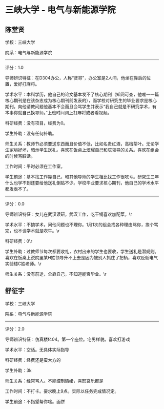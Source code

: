 # 三峡大学 - 电气与新能源学院

## 陈堂贤

学校：三峡大学

院系：电气与新能源学院

* * *

评分：1.0

导师辨识特征：在D304办公，人称“贤哥”，办公室是2人间，他坐在靠后的位置，爱好打麻将。

学术水平：本科学历，他自己的论文基本发不了核心期刊（知网可查，他唯一一篇核心期刊是在该杂志成为核心期刊前发表的），而学校对研究生的毕业要求是核心期刊。向他请教问题他基本不会而且会骂学生并表示“我自己就是不研究学术，有本事你就自己换导师。”上班时间网上打麻将或者看视频。

科研经费：没有项目，经费为0。

学生补助：没有任何补助。

师生关系：教师节必须要送东西而且价值不低，比如名贵红酒，高档茶叶。无论学生家境好坏，暗示学生送礼。喜欢在饭桌上炫耀自己和院领导的关系。喜欢在组会的时候骂脏话。

工作时间：平时必须在工作室。

学生前途：基本找工作靠自己，和其他导师的学生相比找工作很吃亏。研究生三年什么也学不到还要给他送礼倒贴不少。学校毕业要求核心期刊，他自己的学术水平都发表不了。

* * *

评分：0.0

导师辨识特征：女儿在武汉读研，武汉工作，吃干锅喜欢加配菜。\r

学术水平：不搞学术，问他问题也不理你。1月1次的组会找各种理由骂你，挨个骂完，也不谈学术就是吹牛。\r

科研经费：0\r

学生补助：过教师节每次都要收礼，农村出来的学生也要收，学生送礼是潜规则。喜欢在饭桌上说院里某H姓领导升不上去是因为被别人抓住了把柄，喜欢贬低电气实验楼C姓老师。\r

师生关系：没有前途，全靠自己，不知道能否毕业。\r

## 舒征宇

学校：三峡大学

院系：电气与新能源学院

* * *

评分：2.0

导师辨识特征：仿真楼f404。第一个座位。宅男样貌。喜欢打游戏

学术水平：空话。无具体实际指导

科研经费：经费还是蛮大方的

学生补助：3k

师生关系：经常骂人。不能控制情绪，喜怒哀乐都是

工作时间：不打卡。要求晚上9点。实际以任务完成情况定。

学生前途：不指望帮你啥。画饼